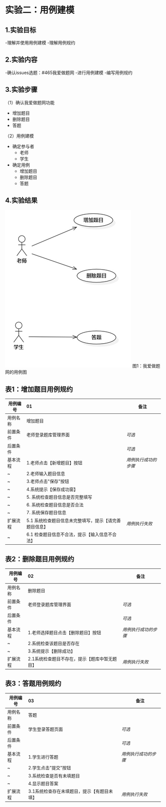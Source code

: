 # 实验二：用例建模

## 1.实验目标

-理解并使用用例建模
-理解用例规约

## 2.实验内容

-确认issues选题：#465我爱做题网
-进行用例建模
-编写用例规约

## 3.实验步骤

（1）确认我爱做题网功能
- 增加题目
- 删除题目
- 答题

（2）用例建模
- 确定参与者
    - 老师
    - 学生
- 确定用例
    - 增加题目
    - 删除题目
    - 答题

## 4.实验结果

![用例图](./Lab2_UseCaseDiagram.jpg)
图1：我爱做题网的用例图

## 表1：增加题目用例规约  

用例编号  | 01 | 备注  
-|:-|-  
用例名称  | 增加题目  |   
前置条件  |   老师登录题库管理界面   | *可选*   
后置条件  |      | *可选*   
基本流程  | 1.老师点击【新增题目】按钮  |*用例执行成功的步骤*    
~| 2.老师输入题目信息  |  
~| 3.老师点击"保存"按钮  | 
~| 4.系统提示【保存成功窗】 | 
~| 5. 系统检查题目信息是否完整填写 |
~| 6. 系统检查题目信息是否合法 |
~| 7. 系统保存题目信息 |
扩展流程  | 5.1 系统检查题目信息未完整填写，提示【请完善题目信息】  |*用例执行失败* 
~| 6.1 检查题目信息不合法，提示【输入信息不合法】  |

## 表2：删除题目用例规约  

用例编号  | 02 | 备注  
-|:-|-  
用例名称  | 删除题目  |   
前置条件  |   老师登录题库管理界面  | *可选*   
后置条件  |      | *可选*   
基本流程  | 1.老师选择题目点击【删除题目】按钮  |*用例执行成功的步骤*  
~| 2.系统检查该题目是否存在  |  
~| 3.系统提示【删除成功】  |   
扩展流程  | 2.1系统检查题目不存在，提示【题库中暂无题目】   |*用例执行失败*    

## 表3：答题用例规约  

用例编号  | 03 | 备注  
-|:-|-  
用例名称  | 答题  |   
前置条件  |   学生登录答题页面  | *可选*   
后置条件  |      | *可选*   
基本流程  | 1.学生进行答题  |*用例执行成功的步骤*  
~| 2.学生点击"提交"按钮  |  
~| 3.系统检查是否有未填题目  |   
~| 4.显示题目答案  | 
扩展流程  | 3.1系统检查存在未填题目，提示【有题目未填】   |*用例执行失败*    
